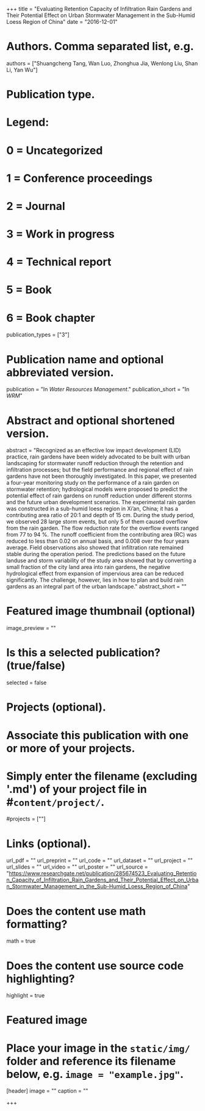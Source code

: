 +++
title = "Evaluating Retention Capacity of Infiltration Rain Gardens and Their Potential Effect on Urban Stormwater Management in the Sub-Humid Loess Region of China"
date = "2016-12-01"
# Authors. Comma separated list, e.g. 

authors = ["Shuangcheng Tang, Wan Luo, Zhonghua Jia, Wenlong Liu, Shan Li, Yan Wu"]

# Publication type.
# Legend:
# 0 = Uncategorized
# 1 = Conference proceedings
# 2 = Journal
# 3 = Work in progress
# 4 = Technical report
# 5 = Book
# 6 = Book chapter
publication_types = ["3"]

# Publication name and optional abbreviated version.
publication = "In *Water Resources Management*."
publication_short = "In *WRM*"

# Abstract and optional shortened version.
abstract = "Recognized as an effective low impact development (LID) practice, rain gardens have been widely advocated to be built with urban landscaping for stormwater runoff reduction through the retention and infiltration processes; but the field performance and regional effect of rain gardens have not been thoroughly investigated. In this paper, we presented a four-year monitoring study on the performance of a rain garden on stormwater retention; hydrological models were proposed to predict the potential effect of rain gardens on runoff reduction under different storms and the future urban development scenarios. The experimental rain garden was constructed in a sub-humid loess region in Xi’an, China; it has a contributing area ratio of 20:1 and depth of 15 cm. During the study period, we observed 28 large storm events, but only 5 of them caused overflow from the rain garden. The flow reduction rate for the overflow events ranged from 77 to 94 %. The runoff coefficient from the contributing area (RC) was reduced to less than 0.02 on annual basis, and 0.008 over the four years average. Field observations also showed that infiltration rate remained stable during the operation period. The predictions based on the future landuse and storm variability of the study area showed that by converting a small fraction of the city land area into rain gardens, the negative hydrological effect from expansion of impervious area can be reduced significantly. The challenge, however, lies in how to plan and build rain gardens as an integral part of the urban landscape."
abstract_short = ""

# Featured image thumbnail (optional)
image_preview = ""

# Is this a selected publication? (true/false)
selected = false

# Projects (optional).
#   Associate this publication with one or more of your projects.
#   Simply enter the filename (excluding '.md') of your project file in #`content/project/`.
#projects = [""]

# Links (optional).
url_pdf = ""
url_preprint = ""
url_code = ""
url_dataset = ""
url_project = ""
url_slides = ""
url_video = ""
url_poster = ""
url_source = "https://www.researchgate.net/publication/285674523_Evaluating_Retention_Capacity_of_Infiltration_Rain_Gardens_and_Their_Potential_Effect_on_Urban_Stormwater_Management_in_the_Sub-Humid_Loess_Region_of_China"

# Does the content use math formatting?
math = true

# Does the content use source code highlighting?
highlight = true

# Featured image
# Place your image in the `static/img/` folder and reference its filename below, e.g. `image = "example.jpg"`.
[header]
image = ""
caption = ""

+++

